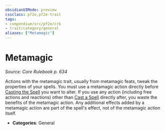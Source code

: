 ```yaml
---
obsidianUIMode: preview
cssclass: pf2e,pf2e-trait
tags:
- compendium/src/pf2e/crb
- trait/category/general
aliases: ["Metamagic"]
---
```

# Metamagic  
*Source: Core Rulebook p. 634*  

Actions with the metamagic trait, usually from metamagic feats, tweak the properties of your spells. You must use a metamagic action directly before [Casting the Spell](cast-a-spell.md) you want to alter. If you use any action (including free actions and reactions) other than [Cast a Spell](cast-a-spell.md) directly after, you waste the benefits of the metamagic action. Any additional effects added by a metamagic action are part of the spell's effect, not of the metamagic action itself.

- **Categories**: General